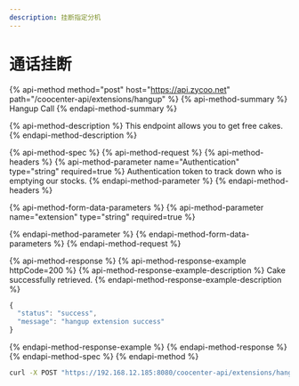 ```yaml
---
description: 挂断指定分机
---
```


# 通话挂断

{% api-method method="post" host="https://api.zycoo.net" path="/coocenter-api/extensions/hangup" %}
{% api-method-summary %}
Hangup Call
{% endapi-method-summary %}

{% api-method-description %}
This endpoint allows you to get free cakes.
{% endapi-method-description %}

{% api-method-spec %}
{% api-method-request %}
{% api-method-headers %}
{% api-method-parameter name="Authentication" type="string" required=true %}
Authentication token to track down who is emptying our stocks.
{% endapi-method-parameter %}
{% endapi-method-headers %}

{% api-method-form-data-parameters %}
{% api-method-parameter name="extension" type="string" required=true %}

{% endapi-method-parameter %}
{% endapi-method-form-data-parameters %}
{% endapi-method-request %}

{% api-method-response %}
{% api-method-response-example httpCode=200 %}
{% api-method-response-example-description %}
Cake successfully retrieved.
{% endapi-method-response-example-description %}

```javascript
{
  "status": "success",
  "message": "hangup extension success"
}
```
{% endapi-method-response-example %}
{% endapi-method-response %}
{% endapi-method-spec %}
{% endapi-method %}

```bash
curl -X POST "https://192.168.12.185:8080/coocenter-api/extensions/hangup" -H "accept: application/json" -H "Content-Type: application/x-www-form-urlencoded" -d "extension=801"
```

